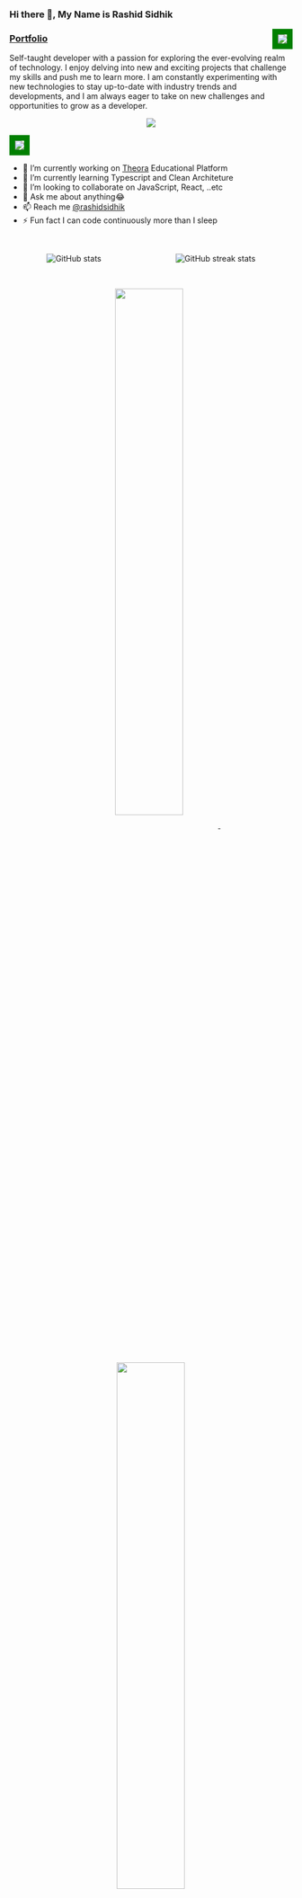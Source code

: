 ### Hi there 👋, My Name is **Rashid Sidhik**
    
<img src='https://komarev.com/ghpvc/?username=Rashidsidhik&color=green' align='right' style='border: solid green 10px'/>
<h3>
<a href="https://rashidsidhik.netlify.app/">Portfolio</a>
</h3>

<!-- [Portfolio](https://Rashidsidhik.netlify.app) -->

Self-taught developer with a passion for exploring the ever-evolving realm of technology. I enjoy delving into new and exciting projects that challenge my skills and push me to learn more. I am constantly experimenting with new technologies to stay up-to-date with industry trends and developments, and I am always eager to take on new challenges and opportunities to grow as a developer.

<p align="center">
  <a href="https://skillicons.dev">
    <img src="https://skillicons.dev/icons?i=nodejs,mongodb,js,ts,html,css,express,figma,firebase,git,github,linux,md,netlify,react,redux,nextjs,vite,vscode,postman,babel,webpack,bootstrap,tailwind,cloudflare,vim,aws" />
  </a>
</p>

<img src='https://media.licdn.com/dms/image/D5616AQFXNzYKRb1wkg/profile-displaybackgroundimage-shrink_350_1400/0/1680864670027?e=1701907200&v=beta&t=eHEOMQ_-iZ7iBN9agsi4Zqp3GL0PVFeTbHolj0nuTzo' style='border: solid green 10px' />


<!-- [Node.js Developer](https://live.staticflickr.com/65535/52946924761_e71af25781_o.png) -->
- 🔭 I’m currently working on [Theora](https://github.com/Rashidsidhik/Theora) Educational Platform
- 🌱 I’m currently learning Typescript and Clean Architeture
- 👯 I’m looking to collaborate on JavaScript, React, ..etc
- 💬 Ask me about anything😂
- 📫 Reach me [@rashidsidhik](mailto:rashidps44@gmail.com)
- ⚡ Fun fact I can code continuously more than I sleep

<span>&nbsp;</span>

<div style="display: flex; justify-content: space-around;" align='center'>
  <img src="https://github-readme-stats.vercel.app/api?username=Rashidsidhik&show_icons=true&border_color=02D892&bg_color=0D1117&title_color=C9D1D9&text_color=8B949E&icon_color=02D892" alt="GitHub stats">
  <img src="https://streak-stats.demolab.com?user=Rashidsidhik&theme=gotham&border=25B368" alt="GitHub streak stats">
</div>

<span>&nbsp;</span>

<!-- ![Top Langs](https://github-readme-stats.vercel.app/api/top-langs/?username=Rashidsidhik&layout=compact) -->

  <p align="center">
<a href="https://github.com/Rashidsidhik/MovieTicket">
<img width='49%' align="center"src="https://github-readme-stats.vercel.app/api/pin/?username=Rashidsidhik&repo=MovieTicket&border_color=02D892&bg_color=0D1117&title_color=C9D1D9&text_color=8B949E&icon_color=02D892" />
</a>
<span>&nbsp;</span>
<a href="https://github.com/Rashidsidhik/Shoemaze">
<img width='49%' align="center"src="https://github-readme-stats.vercel.app/api/pin/?username=Rashidsidhik&repo=Shoemaze&border_color=02D892&bg_color=0D1117&title_color=C9D1D9&text_color=8B949E&icon_color=02D892" />
</a>
</p>

<p align="center">
<a href="https://github.com/Rashidsidhik/Theora">
<img width='49%' align="center"src="https://github-readme-stats.vercel.app/api/pin/?username=Rashidsidhik&repo=Theora&border_color=02D892&bg_color=0D1117&title_color=C9D1D9&text_color=8B949E&icon_color=02D892" />
</a>
<span>&nbsp;</span>
<a href="https://github.com/Rashidsidhik/User-management-system-in-React">
<img width='49%' align="center"src="https://github-readme-stats.vercel.app/api/pin/?username=Rashidsidhik&repo=User-management-system-in-React&border_color=02D892&bg_color=0D1117&title_color=C9D1D9&text_color=8B949E&icon_color=02D892" />
</a>
</p>